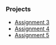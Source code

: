 ### Projects

- [Assignment 3](https://jfuller1.github.io/Courses/CSS/Jaeden-Fuller-Assignment-3/index.html)
- [Assignment 4](https://jfuller1.github.io/Courses/CSS/Fuller_Jaeden_Assignment_4/index.html)
- [Assignment 5](https://jfuller1.github.io/Courses/CSS/Fuller_Jaeden_Assignment_5/index.html)
